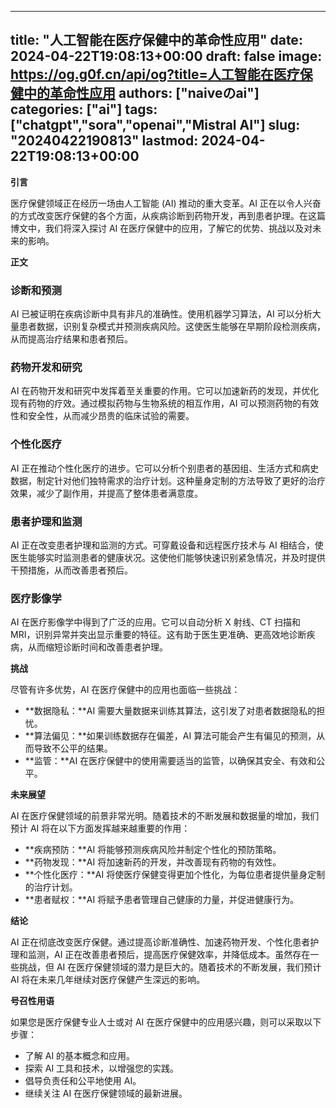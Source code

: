
---
title: "人工智能在医疗保健中的革命性应用"
date: 2024-04-22T19:08:13+00:00
draft: false
image: https://og.g0f.cn/api/og?title=人工智能在医疗保健中的革命性应用
authors: ["naiveのai"]
categories: ["ai"]
tags: ["chatgpt","sora","openai","Mistral AI"]
slug: "20240422190813"
lastmod: 2024-04-22T19:08:13+00:00
---
**引言**

医疗保健领域正在经历一场由人工智能 (AI) 推动的重大变革。AI 正在以令人兴奋的方式改变医疗保健的各个方面，从疾病诊断到药物开发，再到患者护理。在这篇博文中，我们将深入探讨 AI 在医疗保健中的应用，了解它的优势、挑战以及对未来的影响。

**正文**

### 诊断和预测

AI 已被证明在疾病诊断中具有非凡的准确性。使用机器学习算法，AI 可以分析大量患者数据，识别复杂模式并预测疾病风险。这使医生能够在早期阶段检测疾病，从而提高治疗结果和患者预后。

### 药物开发和研究

AI 在药物开发和研究中发挥着至关重要的作用。它可以加速新药的发现，并优化现有药物的疗效。通过模拟药物与生物系统的相互作用，AI 可以预测药物的有效性和安全性，从而减少昂贵的临床试验的需要。

### 个性化医疗

AI 正在推动个性化医疗的进步。它可以分析个别患者的基因组、生活方式和病史数据，制定针对他们独特需求的治疗计划。这种量身定制的方法导致了更好的治疗效果，减少了副作用，并提高了整体患者满意度。

### 患者护理和监测

AI 正在改变患者护理和监测的方式。可穿戴设备和远程医疗技术与 AI 相结合，使医生能够实时监测患者的健康状况。这使他们能够快速识别紧急情况，并及时提供干预措施，从而改善患者预后。

### 医疗影像学

AI 在医疗影像学中得到了广泛的应用。它可以自动分析 X 射线、CT 扫描和 MRI，识别异常并突出显示重要的特征。这有助于医生更准确、更高效地诊断疾病，从而缩短诊断时间和改善患者护理。

**挑战**

尽管有许多优势，AI 在医疗保健中的应用也面临一些挑战：

- **数据隐私：**AI 需要大量数据来训练其算法，这引发了对患者数据隐私的担忧。
- **算法偏见：**如果训练数据存在偏差，AI 算法可能会产生有偏见的预测，从而导致不公平的结果。
- **监管：**AI 在医疗保健中的使用需要适当的监管，以确保其安全、有效和公平。

**未来展望**

AI 在医疗保健领域的前景非常光明。随着技术的不断发展和数据量的增加，我们预计 AI 将在以下方面发挥越来越重要的作用：

- **疾病预防：**AI 将能够预测疾病风险并制定个性化的预防策略。
- **药物发现：**AI 将加速新药的开发，并改善现有药物的有效性。
- **个性化医疗：**AI 将使医疗保健变得更加个性化，为每位患者提供量身定制的治疗计划。
- **患者赋权：**AI 将赋予患者管理自己健康的力量，并促进健康行为。

**结论**

AI 正在彻底改变医疗保健。通过提高诊断准确性、加速药物开发、个性化患者护理和监测，AI 正在改善患者预后，提高医疗保健效率，并降低成本。虽然存在一些挑战，但 AI 在医疗保健领域的潜力是巨大的。随着技术的不断发展，我们预计 AI 将在未来几年继续对医疗保健产生深远的影响。

**号召性用语**

如果您是医疗保健专业人士或对 AI 在医疗保健中的应用感兴趣，则可以采取以下步骤：

- 了解 AI 的基本概念和应用。
- 探索 AI 工具和技术，以增强您的实践。
- 倡导负责任和公平地使用 AI。
- 继续关注 AI 在医疗保健领域的最新进展。